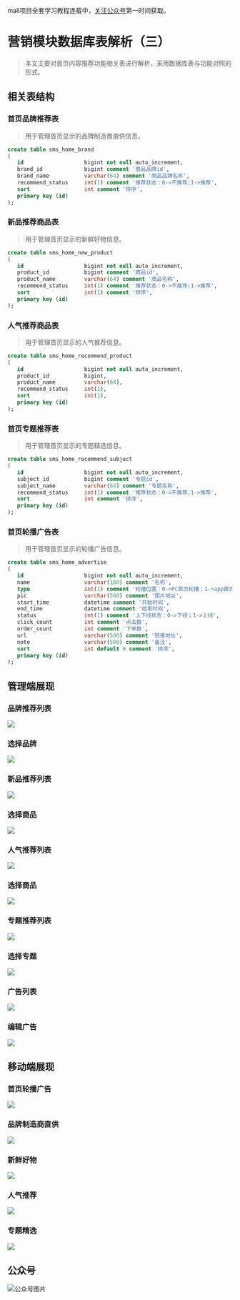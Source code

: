 mall项目全套学习教程连载中，[关注公众号](#公众号)第一时间获取。

# 营销模块数据库表解析（三）

> 本文主要对首页内容推荐功能相关表进行解析，采用数据库表与功能对照的形式。

## 相关表结构

### 首页品牌推荐表

> 用于管理首页显示的品牌制造商直供信息。

```sql
create table sms_home_brand
(
   id                   bigint not null auto_increment,
   brand_id             bigint comment '商品品牌id',
   brand_name           varchar(64) comment '商品品牌名称',
   recommend_status     int(1) comment '推荐状态：0->不推荐;1->推荐',
   sort                 int comment '排序',
   primary key (id)
);
```

### 新品推荐商品表

> 用于管理首页显示的新鲜好物信息。

```sql
create table sms_home_new_product
(
   id                   bigint not null auto_increment,
   product_id           bigint comment '商品id',
   product_name         varchar(64) comment '商品名称',
   recommend_status     int(1) comment '推荐状态：0->不推荐;1->推荐',
   sort                 int(1) comment '排序',
   primary key (id)
);
```

### 人气推荐商品表

> 用于管理首页显示的人气推荐信息。

```sql
create table sms_home_recommend_product
(
   id                   bigint not null auto_increment,
   product_id           bigint,
   product_name         varchar(64),
   recommend_status     int(1),
   sort                 int(1),
   primary key (id)
);
```

### 首页专题推荐表

> 用于管理首页显示的专题精选信息。

```sql
create table sms_home_recommend_subject
(
   id                   bigint not null auto_increment,
   subject_id           bigint comment '专题id',
   subject_name         varchar(64) comment '专题名称',
   recommend_status     int(1) comment '推荐状态：0->不推荐;1->推荐',
   sort                 int comment '排序',
   primary key (id)
);
```

### 首页轮播广告表

> 用于管理首页显示的轮播广告信息。

```sql
create table sms_home_advertise
(
   id                   bigint not null auto_increment,
   name                 varchar(100) comment '名称',
   type                 int(1) comment '轮播位置：0->PC首页轮播；1->app首页轮播',
   pic                  varchar(500) comment '图片地址',
   start_time           datetime comment '开始时间',
   end_time             datetime comment '结束时间',
   status               int(1) comment '上下线状态：0->下线；1->上线',
   click_count          int comment '点击数',
   order_count          int comment '下单数',
   url                  varchar(500) comment '链接地址',
   note                 varchar(500) comment '备注',
   sort                 int default 0 comment '排序',
   primary key (id)
);
```


## 管理端展现

### 品牌推荐列表
![](../images/database_screen_93.png)

### 选择品牌
![](../images/database_screen_94.png)

### 新品推荐列表
![](../images/database_screen_95.png)

### 选择商品
![](../images/database_screen_96.png)

### 人气推荐列表
![](../images/database_screen_97.png)

### 选择商品
![](../images/database_screen_98.png)

### 专题推荐列表
![](../images/database_screen_99.png)

### 选择专题
![](../images/database_screen_100.png)

### 广告列表
![](../images/database_screen_101.png)

### 编辑广告
![](../images/database_screen_102.png)

## 移动端展现

### 首页轮播广告
![](../images/database_screen_103.png)
### 品牌制造商直供
![](../images/database_screen_104.png)
### 新鲜好物
![](../images/database_screen_105.png)
### 人气推荐
![](../images/database_screen_106.png)
### 专题精选
![](../images/database_screen_107.png)

## 公众号

![公众号图片](http://macro-oss.oss-cn-shenzhen.aliyuncs.com/mall/banner/qrcode_for_macrozheng_258.jpg)
